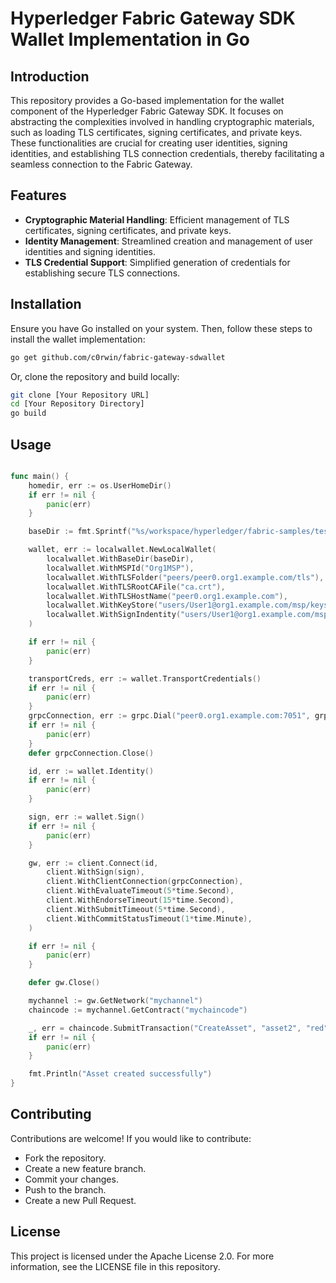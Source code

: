 # Hyperledger Fabric Gateway SDK Wallet Implementation in Go

## Introduction

This repository provides a Go-based implementation for the wallet component of the Hyperledger Fabric Gateway SDK. It focuses on abstracting the complexities involved in handling cryptographic materials, such as loading TLS certificates, signing certificates, and private keys. These functionalities are crucial for creating user identities, signing identities, and establishing TLS connection credentials, thereby facilitating a seamless connection to the Fabric Gateway.

## Features

- **Cryptographic Material Handling**: Efficient management of TLS certificates, signing certificates, and private keys.
- **Identity Management**: Streamlined creation and management of user identities and signing identities.
- **TLS Credential Support**: Simplified generation of credentials for establishing secure TLS connections.

## Installation

Ensure you have Go installed on your system. Then, follow these steps to install the wallet implementation:

```bash
go get github.com/c0rwin/fabric-gateway-sdwallet
```

Or, clone the repository and build locally:

```bash
git clone [Your Repository URL]
cd [Your Repository Directory]
go build
```

## Usage

```go

func main() {
	homedir, err := os.UserHomeDir()
	if err != nil {
		panic(err)
	}

	baseDir := fmt.Sprintf("%s/workspace/hyperledger/fabric-samples/test-network/organizations/peerOrganizations/org1.example.com", homedir)

	wallet, err := localwallet.NewLocalWallet(
		localwallet.WithBaseDir(baseDir),
		localwallet.WithMSPId("Org1MSP"),
		localwallet.WithTLSFolder("peers/peer0.org1.example.com/tls"),
		localwallet.WithTLSRootCAFile("ca.crt"),
		localwallet.WithTLSHostName("peer0.org1.example.com"),
		localwallet.WithKeyStore("users/User1@org1.example.com/msp/keystore"),
		localwallet.WithSignIndentity("users/User1@org1.example.com/msp/signcerts/User1@org1.example.com-cert.pem"),
	)

	if err != nil {
		panic(err)
	}

	transportCreds, err := wallet.TransportCredentials()
	if err != nil {
		panic(err)
	}
	grpcConnection, err := grpc.Dial("peer0.org1.example.com:7051", grpc.WithTransportCredentials(transportCreds))
	if err != nil {
		panic(err)
	}
	defer grpcConnection.Close()

	id, err := wallet.Identity()
	if err != nil {
		panic(err)
	}

	sign, err := wallet.Sign()
	if err != nil {
		panic(err)
	}

	gw, err := client.Connect(id,
		client.WithSign(sign),
		client.WithClientConnection(grpcConnection),
		client.WithEvaluateTimeout(5*time.Second),
		client.WithEndorseTimeout(15*time.Second),
		client.WithSubmitTimeout(5*time.Second),
		client.WithCommitStatusTimeout(1*time.Minute),
	)

	if err != nil {
		panic(err)
	}

	defer gw.Close()

	mychannel := gw.GetNetwork("mychannel")
	chaincode := mychannel.GetContract("mychaincode")

	_, err = chaincode.SubmitTransaction("CreateAsset", "asset2", "red", "5", "Alice", "1300")
	if err != nil {
		panic(err)
	}

	fmt.Println("Asset created successfully")
}
```

## Contributing

Contributions are welcome! If you would like to contribute:

* Fork the repository.
* Create a new feature branch.
* Commit your changes.
* Push to the branch.
* Create a new Pull Request.


## License
This project is licensed under the Apache License 2.0. For more information, see the LICENSE file in this repository.